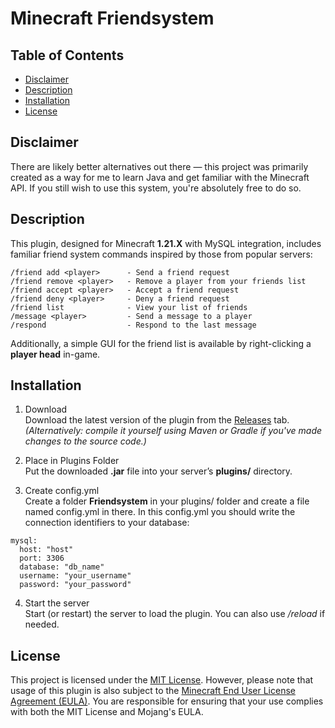 # Minecraft Friendsystem

## Table of Contents
- [Disclaimer](#disclaimer)
- [Description](#description)
- [Installation](#installation)
- [License](#license)

## Disclaimer

There are likely better alternatives out there — this project was primarily created as a way for me to learn Java and get familiar with the Minecraft API. If you still wish to use this system, you're absolutely free to do so.

## Description
This plugin, designed for Minecraft **1.21.X** with MySQL integration, includes familiar friend system commands inspired by those from popular servers:
    
    /friend add <player>      - Send a friend request  
    /friend remove <player>   - Remove a player from your friends list  
    /friend accept <player>   - Accept a friend request  
    /friend deny <player>     - Deny a friend request  
    /friend list              - View your list of friends  
    /message <player>         - Send a message to a player  
    /respond                  - Respond to the last message

Additionally, a simple GUI for the friend list is available by right-clicking a **player head** in-game.

## Installation

1. Download  
Download the latest version of the plugin from the [Releases](https://github.com/Bammer187/FriendSystem/releases) tab.  
*(Alternatively: compile it yourself using Maven or Gradle if you've made changes to the source code.)*

2. Place in Plugins Folder  
Put the downloaded **.jar** file into your server’s **plugins/** directory.

3. Create config.yml  
Create a folder **Friendsystem** in your plugins/ folder and create a file named config.yml in there.
In this config.yml you should write the connection identifiers to your database:

```
mysql:
  host: "host"
  port: 3306
  database: "db_name"
  username: "your_username"
  password: "your_password"

```

4. Start the server  
Start (or restart) the server to load the plugin. You can also use */reload* if needed.

## License

This project is licensed under the [MIT License](LICENSE).
However, please note that usage of this plugin is also subject to the [Minecraft End User License Agreement (EULA)](https://www.minecraft.net/eula).
You are responsible for ensuring that your use complies with both the MIT License and Mojang's EULA.
